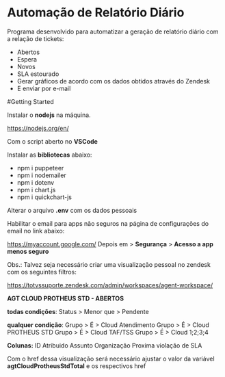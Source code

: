 # Automação de Relatório Diário

Programa desenvolvido para automatizar a geração de relatório diário com a relação de tickets:
  - Abertos
  - Espera
  - Novos
  - SLA estourado
  - Gerar gráficos de acordo com os dados obtidos através do Zendesk
  - E enviar por e-mail

#Getting Started

Instalar o **nodejs** na máquina.

https://nodejs.org/en/

Com o script aberto no **VSCode**

Instalar as **bibliotecas** abaixo:

- npm i puppeteer
- npm i nodemailer
- npm i dotenv
- npm i chart.js
- npm i quickchart-js

Alterar o arquivo **.env** com os dados pessoais

Habilitar o email para apps não seguros na página de configurações do email no link abaixo:

https://myaccount.google.com/
Depois em > **Segurança** > **Acesso a app menos seguro**

Obs.: Talvez seja necessário criar uma visualização pessoal no zendesk com os seguintes filtros:

https://totvssuporte.zendesk.com/admin/workspaces/agent-workspace/

**AGT CLOUD PROTHEUS STD - ABERTOS**

**todas condições**: Status > Menor que > Pendente


**qualquer condição**:
Grupo > É > Cloud Atendimento
Grupo > É > Cloud PROTHEUS STD
Grupo > É > Cloud TAF/TSS
Grupo > É > Cloud 1;2;3;4

**Colunas:**
ID
Atribuido
Assunto
Organização
Proxima violação de SLA

Com o href dessa visualização será necessário ajustar o valor da variável **agtCloudProtheusStdTotal** e os respectivos href
